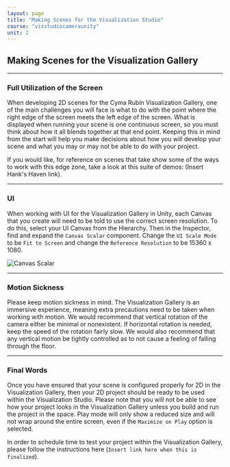 ```yaml
---
layout: page
title: "Making Scenes for the Visualization Studio"
course: "visstudiocameraunity"
unit: 2
---
```


## Making Scenes for the Visualization Gallery

---

### Full Utilization of the Screen

When developing 2D scenes for the Cyma Rubin Visualization Gallery, one of the main challenges you will face is what to do with the point where the right edge of the screen meets the left edge of the screen. What is displayed when running your scene is one continuous screen, so you must think about how it all blends together at that end point. Keeping this in mind from the start will help you make decisions about how you will develop your scene and what you may or may not be able to do with your project.

If you would like, for reference on scenes that take show some of the ways to work with this edge zone, take a look at this suite of demos: (Insert Hank's Haven link).

---

### UI

When working with UI for the Visualization Gallery in Unity, each Canvas that you create will need to be told to use the correct screen resolution. To do this, select your UI Canvas from the Hierarchy. Then in the Inspector, find and expand the ```Canvas Scalar``` component. Change the ```UI Scale Mode``` to be ```Fit to Screen``` and change the ```Reference Resolution``` to be 15360 x 1080.

![Canvas Scalar](images/CanvasScalar.png)

---

### Motion Sickness

Please keep motion sickness in mind. The Visualization Gallery is an immersive experience, meaning extra precautions need to be taken when working with motion. We would recommend that vertical rotation of the camera either be minimal or nonexistent. If horizontal rotation is needed, keep the speed of the rotation fairly slow. We would also recommend that any vertical motion be tightly controlled as to not cause a feeling of falling through the floor.

---

### Final Words

Once you have ensured that your scene is configured properly for 2D in the Visualization Gallery, then your 2D project should be ready to be used within the Visualization Studio. Please note that you will not be able to see how your project looks in the Visualization Gallery unless you build and run the project in the space. Play mode will only show a reduced size and will not wrap around the entire screen, even if the ```Maximize on Play``` option is selected. 

In order to schedule time to test your project within the Visualization Gallery, please follow the instructions here (```Insert link here when this is finalized```).
